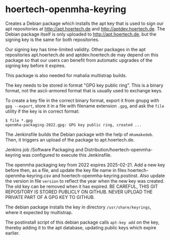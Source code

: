 # hoertech-openmha-keyring
Creates a Debian package which installs the apt key that is used to sign
our apt repositories at http://apt.hoertech.de and http://aptdev.hoertech.de.
The Debian package itself is only uploaded to http://apt.hoertech.de, but
the signing key is the same for both repositories.

Our signing key has time-limited validity.  Other packages in the apt
repositories apt.hoertech.de and aptdev.hoertech.de may depend on this
package so that our users can benefit from automatic upgrades of the
signing key before it expires.

This package is also needed for mahalia multistrap builds.

The key needs to be stored in format "GPG key public ring".
This is a binary format, not the ascii-armored format
that is usually used to exchange keys.

To create a key file in the correct binary format, export it from gnupg
with `gpg --export`, store it in a file with filename extension `.gpg`,
and ask the `file` utility if the key is in correct format:

```
$ file *.gpg
openmha-packaging-2022.gpg: GPG key public ring, created ...
```

The Jenkinsfile builds the Debian package with the help of `mhamakedeb`.
Then, it triggers an upload of the package to apt.hoertech.de.

Jenkins job /Software Packaging and Distribution/hoertech-openmha-keyring
was configured to execute this Jenkinsfile.

The openmha packaging key from 2022 expires 2025-02-21.
Add a new key before then, as a file, and update the key file name in files
hoertech-openmha-keyring.csv and hoertech-openmha-keyring.postinst.
Also update the version in file `version` to reflect the year when the
new key was created. The old key can be removed when it has expired.
BE CAREFUL, THIS GIT REPOSITORY IS STORED PUBLICLY ON GITHUB.  NEVER UPLOAD
THE PRIVATE PART OF A GPG KEY TO GITHUB.

The debian package installs the key in directory `/usr/share/keyrings`,
where it expected by multistrap.

The postinstall script of this debian package calls `apt-key add` on the
key, thereby adding it to the apt database, updating public keys which
expire earlier.
